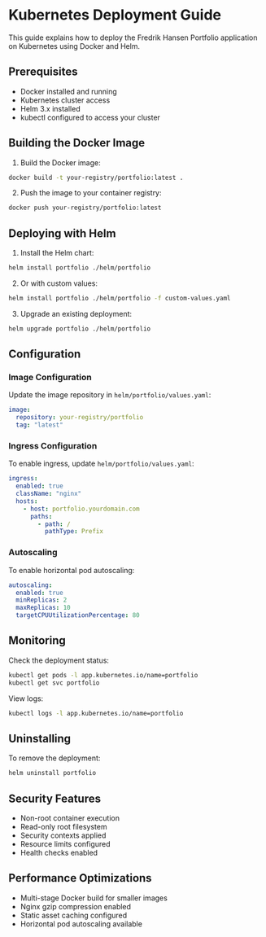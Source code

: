
# Kubernetes Deployment Guide

This guide explains how to deploy the Fredrik Hansen Portfolio application on Kubernetes using Docker and Helm.

## Prerequisites

- Docker installed and running
- Kubernetes cluster access
- Helm 3.x installed
- kubectl configured to access your cluster

## Building the Docker Image

1. Build the Docker image:
```bash
docker build -t your-registry/portfolio:latest .
```

2. Push the image to your container registry:
```bash
docker push your-registry/portfolio:latest
```

## Deploying with Helm

1. Install the Helm chart:
```bash
helm install portfolio ./helm/portfolio
```

2. Or with custom values:
```bash
helm install portfolio ./helm/portfolio -f custom-values.yaml
```

3. Upgrade an existing deployment:
```bash
helm upgrade portfolio ./helm/portfolio
```

## Configuration

### Image Configuration
Update the image repository in `helm/portfolio/values.yaml`:
```yaml
image:
  repository: your-registry/portfolio
  tag: "latest"
```

### Ingress Configuration
To enable ingress, update `helm/portfolio/values.yaml`:
```yaml
ingress:
  enabled: true
  className: "nginx"
  hosts:
    - host: portfolio.yourdomain.com
      paths:
        - path: /
          pathType: Prefix
```

### Autoscaling
To enable horizontal pod autoscaling:
```yaml
autoscaling:
  enabled: true
  minReplicas: 2
  maxReplicas: 10
  targetCPUUtilizationPercentage: 80
```

## Monitoring

Check the deployment status:
```bash
kubectl get pods -l app.kubernetes.io/name=portfolio
kubectl get svc portfolio
```

View logs:
```bash
kubectl logs -l app.kubernetes.io/name=portfolio
```

## Uninstalling

To remove the deployment:
```bash
helm uninstall portfolio
```

## Security Features

- Non-root container execution
- Read-only root filesystem
- Security contexts applied
- Resource limits configured
- Health checks enabled

## Performance Optimizations

- Multi-stage Docker build for smaller images
- Nginx gzip compression enabled
- Static asset caching configured
- Horizontal pod autoscaling available
